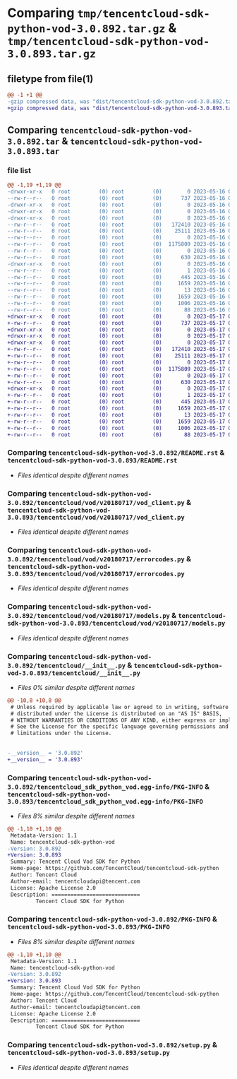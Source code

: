 # Comparing `tmp/tencentcloud-sdk-python-vod-3.0.892.tar.gz` & `tmp/tencentcloud-sdk-python-vod-3.0.893.tar.gz`

## filetype from file(1)

```diff
@@ -1 +1 @@
-gzip compressed data, was "dist/tencentcloud-sdk-python-vod-3.0.892.tar", last modified: Tue May 16 00:50:37 2023, max compression
+gzip compressed data, was "dist/tencentcloud-sdk-python-vod-3.0.893.tar", last modified: Wed May 17 03:44:58 2023, max compression
```

## Comparing `tencentcloud-sdk-python-vod-3.0.892.tar` & `tencentcloud-sdk-python-vod-3.0.893.tar`

### file list

```diff
@@ -1,19 +1,19 @@
-drwxr-xr-x   0 root         (0) root         (0)        0 2023-05-16 00:50:37.000000 tencentcloud-sdk-python-vod-3.0.892/
--rw-r--r--   0 root         (0) root         (0)      737 2023-05-16 00:50:37.000000 tencentcloud-sdk-python-vod-3.0.892/README.rst
-drwxr-xr-x   0 root         (0) root         (0)        0 2023-05-16 00:50:37.000000 tencentcloud-sdk-python-vod-3.0.892/tencentcloud/
-drwxr-xr-x   0 root         (0) root         (0)        0 2023-05-16 00:50:37.000000 tencentcloud-sdk-python-vod-3.0.892/tencentcloud/vod/
-drwxr-xr-x   0 root         (0) root         (0)        0 2023-05-16 00:50:37.000000 tencentcloud-sdk-python-vod-3.0.892/tencentcloud/vod/v20180717/
--rw-r--r--   0 root         (0) root         (0)   172410 2023-05-16 00:50:37.000000 tencentcloud-sdk-python-vod-3.0.892/tencentcloud/vod/v20180717/vod_client.py
--rw-r--r--   0 root         (0) root         (0)    25111 2023-05-16 00:50:37.000000 tencentcloud-sdk-python-vod-3.0.892/tencentcloud/vod/v20180717/errorcodes.py
--rw-r--r--   0 root         (0) root         (0)        0 2023-05-16 00:50:37.000000 tencentcloud-sdk-python-vod-3.0.892/tencentcloud/vod/v20180717/__init__.py
--rw-r--r--   0 root         (0) root         (0)  1175809 2023-05-16 00:50:37.000000 tencentcloud-sdk-python-vod-3.0.892/tencentcloud/vod/v20180717/models.py
--rw-r--r--   0 root         (0) root         (0)        0 2023-05-16 00:50:37.000000 tencentcloud-sdk-python-vod-3.0.892/tencentcloud/vod/__init__.py
--rw-r--r--   0 root         (0) root         (0)      630 2023-05-16 00:50:37.000000 tencentcloud-sdk-python-vod-3.0.892/tencentcloud/__init__.py
-drwxr-xr-x   0 root         (0) root         (0)        0 2023-05-16 00:50:37.000000 tencentcloud-sdk-python-vod-3.0.892/tencentcloud_sdk_python_vod.egg-info/
--rw-r--r--   0 root         (0) root         (0)        1 2023-05-16 00:50:37.000000 tencentcloud-sdk-python-vod-3.0.892/tencentcloud_sdk_python_vod.egg-info/dependency_links.txt
--rw-r--r--   0 root         (0) root         (0)      445 2023-05-16 00:50:37.000000 tencentcloud-sdk-python-vod-3.0.892/tencentcloud_sdk_python_vod.egg-info/SOURCES.txt
--rw-r--r--   0 root         (0) root         (0)     1659 2023-05-16 00:50:37.000000 tencentcloud-sdk-python-vod-3.0.892/tencentcloud_sdk_python_vod.egg-info/PKG-INFO
--rw-r--r--   0 root         (0) root         (0)       13 2023-05-16 00:50:37.000000 tencentcloud-sdk-python-vod-3.0.892/tencentcloud_sdk_python_vod.egg-info/top_level.txt
--rw-r--r--   0 root         (0) root         (0)     1659 2023-05-16 00:50:37.000000 tencentcloud-sdk-python-vod-3.0.892/PKG-INFO
--rw-r--r--   0 root         (0) root         (0)     1006 2023-05-16 00:50:37.000000 tencentcloud-sdk-python-vod-3.0.892/setup.py
--rw-r--r--   0 root         (0) root         (0)       88 2023-05-16 00:50:37.000000 tencentcloud-sdk-python-vod-3.0.892/setup.cfg
+drwxr-xr-x   0 root         (0) root         (0)        0 2023-05-17 03:44:58.000000 tencentcloud-sdk-python-vod-3.0.893/
+-rw-r--r--   0 root         (0) root         (0)      737 2023-05-17 03:44:58.000000 tencentcloud-sdk-python-vod-3.0.893/README.rst
+drwxr-xr-x   0 root         (0) root         (0)        0 2023-05-17 03:44:58.000000 tencentcloud-sdk-python-vod-3.0.893/tencentcloud/
+drwxr-xr-x   0 root         (0) root         (0)        0 2023-05-17 03:44:58.000000 tencentcloud-sdk-python-vod-3.0.893/tencentcloud/vod/
+drwxr-xr-x   0 root         (0) root         (0)        0 2023-05-17 03:44:58.000000 tencentcloud-sdk-python-vod-3.0.893/tencentcloud/vod/v20180717/
+-rw-r--r--   0 root         (0) root         (0)   172410 2023-05-17 03:44:58.000000 tencentcloud-sdk-python-vod-3.0.893/tencentcloud/vod/v20180717/vod_client.py
+-rw-r--r--   0 root         (0) root         (0)    25111 2023-05-17 03:44:58.000000 tencentcloud-sdk-python-vod-3.0.893/tencentcloud/vod/v20180717/errorcodes.py
+-rw-r--r--   0 root         (0) root         (0)        0 2023-05-17 03:44:58.000000 tencentcloud-sdk-python-vod-3.0.893/tencentcloud/vod/v20180717/__init__.py
+-rw-r--r--   0 root         (0) root         (0)  1175809 2023-05-17 03:44:58.000000 tencentcloud-sdk-python-vod-3.0.893/tencentcloud/vod/v20180717/models.py
+-rw-r--r--   0 root         (0) root         (0)        0 2023-05-17 03:44:58.000000 tencentcloud-sdk-python-vod-3.0.893/tencentcloud/vod/__init__.py
+-rw-r--r--   0 root         (0) root         (0)      630 2023-05-17 03:44:58.000000 tencentcloud-sdk-python-vod-3.0.893/tencentcloud/__init__.py
+drwxr-xr-x   0 root         (0) root         (0)        0 2023-05-17 03:44:58.000000 tencentcloud-sdk-python-vod-3.0.893/tencentcloud_sdk_python_vod.egg-info/
+-rw-r--r--   0 root         (0) root         (0)        1 2023-05-17 03:44:58.000000 tencentcloud-sdk-python-vod-3.0.893/tencentcloud_sdk_python_vod.egg-info/dependency_links.txt
+-rw-r--r--   0 root         (0) root         (0)      445 2023-05-17 03:44:58.000000 tencentcloud-sdk-python-vod-3.0.893/tencentcloud_sdk_python_vod.egg-info/SOURCES.txt
+-rw-r--r--   0 root         (0) root         (0)     1659 2023-05-17 03:44:58.000000 tencentcloud-sdk-python-vod-3.0.893/tencentcloud_sdk_python_vod.egg-info/PKG-INFO
+-rw-r--r--   0 root         (0) root         (0)       13 2023-05-17 03:44:58.000000 tencentcloud-sdk-python-vod-3.0.893/tencentcloud_sdk_python_vod.egg-info/top_level.txt
+-rw-r--r--   0 root         (0) root         (0)     1659 2023-05-17 03:44:58.000000 tencentcloud-sdk-python-vod-3.0.893/PKG-INFO
+-rw-r--r--   0 root         (0) root         (0)     1006 2023-05-17 03:44:58.000000 tencentcloud-sdk-python-vod-3.0.893/setup.py
+-rw-r--r--   0 root         (0) root         (0)       88 2023-05-17 03:44:58.000000 tencentcloud-sdk-python-vod-3.0.893/setup.cfg
```

### Comparing `tencentcloud-sdk-python-vod-3.0.892/README.rst` & `tencentcloud-sdk-python-vod-3.0.893/README.rst`

 * *Files identical despite different names*

### Comparing `tencentcloud-sdk-python-vod-3.0.892/tencentcloud/vod/v20180717/vod_client.py` & `tencentcloud-sdk-python-vod-3.0.893/tencentcloud/vod/v20180717/vod_client.py`

 * *Files identical despite different names*

### Comparing `tencentcloud-sdk-python-vod-3.0.892/tencentcloud/vod/v20180717/errorcodes.py` & `tencentcloud-sdk-python-vod-3.0.893/tencentcloud/vod/v20180717/errorcodes.py`

 * *Files identical despite different names*

### Comparing `tencentcloud-sdk-python-vod-3.0.892/tencentcloud/vod/v20180717/models.py` & `tencentcloud-sdk-python-vod-3.0.893/tencentcloud/vod/v20180717/models.py`

 * *Files identical despite different names*

### Comparing `tencentcloud-sdk-python-vod-3.0.892/tencentcloud/__init__.py` & `tencentcloud-sdk-python-vod-3.0.893/tencentcloud/__init__.py`

 * *Files 0% similar despite different names*

```diff
@@ -10,8 +10,8 @@
 # Unless required by applicable law or agreed to in writing, software
 # distributed under the License is distributed on an "AS IS" BASIS,
 # WITHOUT WARRANTIES OR CONDITIONS OF ANY KIND, either express or implied.
 # See the License for the specific language governing permissions and
 # limitations under the License.
 
 
-__version__ = '3.0.892'
+__version__ = '3.0.893'
```

### Comparing `tencentcloud-sdk-python-vod-3.0.892/tencentcloud_sdk_python_vod.egg-info/PKG-INFO` & `tencentcloud-sdk-python-vod-3.0.893/tencentcloud_sdk_python_vod.egg-info/PKG-INFO`

 * *Files 8% similar despite different names*

```diff
@@ -1,10 +1,10 @@
 Metadata-Version: 1.1
 Name: tencentcloud-sdk-python-vod
-Version: 3.0.892
+Version: 3.0.893
 Summary: Tencent Cloud Vod SDK for Python
 Home-page: https://github.com/TencentCloud/tencentcloud-sdk-python
 Author: Tencent Cloud
 Author-email: tencentcloudapi@tencent.com
 License: Apache License 2.0
 Description: ============================
         Tencent Cloud SDK for Python
```

### Comparing `tencentcloud-sdk-python-vod-3.0.892/PKG-INFO` & `tencentcloud-sdk-python-vod-3.0.893/PKG-INFO`

 * *Files 8% similar despite different names*

```diff
@@ -1,10 +1,10 @@
 Metadata-Version: 1.1
 Name: tencentcloud-sdk-python-vod
-Version: 3.0.892
+Version: 3.0.893
 Summary: Tencent Cloud Vod SDK for Python
 Home-page: https://github.com/TencentCloud/tencentcloud-sdk-python
 Author: Tencent Cloud
 Author-email: tencentcloudapi@tencent.com
 License: Apache License 2.0
 Description: ============================
         Tencent Cloud SDK for Python
```

### Comparing `tencentcloud-sdk-python-vod-3.0.892/setup.py` & `tencentcloud-sdk-python-vod-3.0.893/setup.py`

 * *Files identical despite different names*

